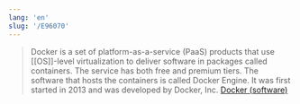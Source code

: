 ```yaml
---
lang: 'en'
slug: '/E96070'
---
```


> Docker is a set of platform-as-a-service (PaaS) products that use [[OS]]-level virtualization to deliver software in packages called containers. The service has both free and premium tiers. The software that hosts the containers is called Docker Engine. It was first started in 2013 and was developed by Docker, Inc. [Docker (software)](<https://en.wikipedia.org/wiki/Docker_(software)>)
